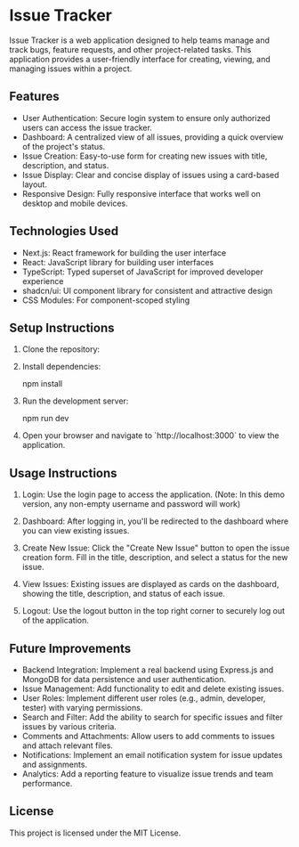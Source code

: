 # Issue Tracker

Issue Tracker is a web application designed to help teams manage and track bugs, feature requests, and other project-related tasks. This application provides a user-friendly interface for creating, viewing, and managing issues within a project.

## Features

- User Authentication: Secure login system to ensure only authorized users can access the issue tracker.
- Dashboard: A centralized view of all issues, providing a quick overview of the project's status.
- Issue Creation: Easy-to-use form for creating new issues with title, description, and status.
- Issue Display: Clear and concise display of issues using a card-based layout.
- Responsive Design: Fully responsive interface that works well on desktop and mobile devices.

## Technologies Used

- Next.js: React framework for building the user interface
- React: JavaScript library for building user interfaces
- TypeScript: Typed superset of JavaScript for improved developer experience
- shadcn/ui: UI component library for consistent and attractive design
- CSS Modules: For component-scoped styling

## Setup Instructions

1. Clone the repository:

2. Install dependencies:
  
   npm install
  

3. Run the development server:
  
   npm run dev
  

4. Open your browser and navigate to \`http://localhost:3000\` to view the application.

## Usage Instructions

1. Login: Use the login page to access the application. (Note: In this demo version, any non-empty username and password will work)

2. Dashboard: After logging in, you'll be redirected to the dashboard where you can view existing issues.

3. Create New Issue: Click the "Create New Issue" button to open the issue creation form. Fill in the title, description, and select a status for the new issue.

4. View Issues: Existing issues are displayed as cards on the dashboard, showing the title, description, and status of each issue.

5. Logout: Use the logout button in the top right corner to securely log out of the application.

## Future Improvements

- Backend Integration: Implement a real backend using Express.js and MongoDB for data persistence and user authentication.
- Issue Management: Add functionality to edit and delete existing issues.
- User Roles: Implement different user roles (e.g., admin, developer, tester) with varying permissions.
- Search and Filter: Add the ability to search for specific issues and filter issues by various criteria.
- Comments and Attachments: Allow users to add comments to issues and attach relevant files.
- Notifications: Implement an email notification system for issue updates and assignments.
- Analytics: Add a reporting feature to visualize issue trends and team performance.


## License

This project is licensed under the MIT License.
